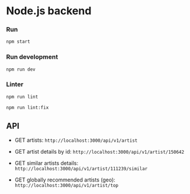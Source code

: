 # Node.js backend

### Run

```bash
npm start
```

### Run development

```bash
npm run dev
```

### Linter

```bash
npm run lint
```

```bash
npm run lint:fix
```

## API

- GET artists:
`http://localhost:3000/api/v1/artist`

- GET artist details by id:
`http://localhost:3000/api/v1/artist/150642`

- GET similar artists details:
`http://localhost:3000/api/v1/artist/111239/similar`

- GET globally recommended artists (geo):
`http://localhost:3000/api/v1/artist/top`